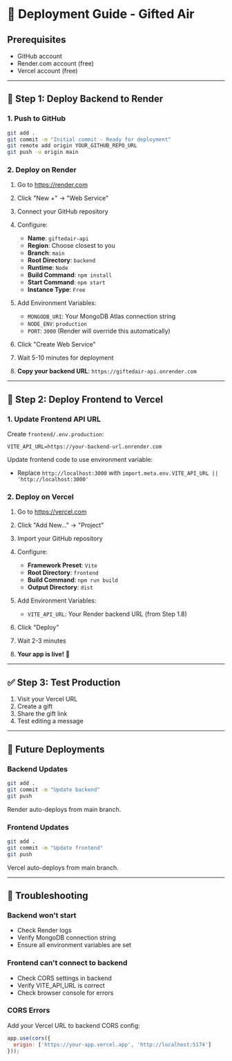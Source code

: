 # 🚀 Deployment Guide - Gifted Air

## Prerequisites
- GitHub account
- Render.com account (free)
- Vercel account (free)

---

## 🔧 Step 1: Deploy Backend to Render

### 1. Push to GitHub
```bash
git add .
git commit -m "Initial commit - Ready for deployment"
git remote add origin YOUR_GITHUB_REPO_URL
git push -u origin main
```

### 2. Deploy on Render
1. Go to https://render.com
2. Click "New +" → "Web Service"
3. Connect your GitHub repository
4. Configure:
   - **Name**: `giftedair-api`
   - **Region**: Choose closest to you
   - **Branch**: `main`
   - **Root Directory**: `backend`
   - **Runtime**: `Node`
   - **Build Command**: `npm install`
   - **Start Command**: `npm start`
   - **Instance Type**: `Free`

5. Add Environment Variables:
   - `MONGODB_URI`: Your MongoDB Atlas connection string
   - `NODE_ENV`: `production`
   - `PORT`: `3000` (Render will override this automatically)

6. Click "Create Web Service"
7. Wait 5-10 minutes for deployment
8. **Copy your backend URL**: `https://giftedair-api.onrender.com`

---

## 🎨 Step 2: Deploy Frontend to Vercel

### 1. Update Frontend API URL

Create `frontend/.env.production`:
```
VITE_API_URL=https://your-backend-url.onrender.com
```

Update frontend code to use environment variable:
- Replace `http://localhost:3000` with `import.meta.env.VITE_API_URL || 'http://localhost:3000'`

### 2. Deploy on Vercel
1. Go to https://vercel.com
2. Click "Add New..." → "Project"
3. Import your GitHub repository
4. Configure:
   - **Framework Preset**: `Vite`
   - **Root Directory**: `frontend`
   - **Build Command**: `npm run build`
   - **Output Directory**: `dist`

5. Add Environment Variables:
   - `VITE_API_URL`: Your Render backend URL (from Step 1.8)

6. Click "Deploy"
7. Wait 2-3 minutes
8. **Your app is live!** 🎉

---

## ✅ Step 3: Test Production

1. Visit your Vercel URL
2. Create a gift
3. Share the gift link
4. Test editing a message

---

## 🔄 Future Deployments

### Backend Updates
```bash
git add .
git commit -m "Update backend"
git push
```
Render auto-deploys from main branch.

### Frontend Updates
```bash
git add .
git commit -m "Update frontend"
git push
```
Vercel auto-deploys from main branch.

---

## 🐛 Troubleshooting

### Backend won't start
- Check Render logs
- Verify MongoDB connection string
- Ensure all environment variables are set

### Frontend can't connect to backend
- Check CORS settings in backend
- Verify VITE_API_URL is correct
- Check browser console for errors

### CORS Errors
Add your Vercel URL to backend CORS config:
```javascript
app.use(cors({
  origin: ['https://your-app.vercel.app', 'http://localhost:5174']
}));
```
